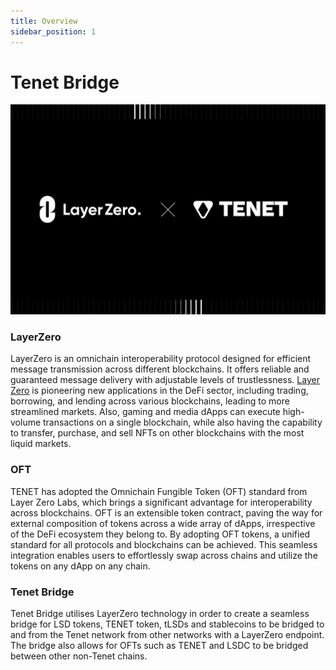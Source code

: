 ```yaml
---
title: Overview
sidebar_position: 1
---
```

# Tenet Bridge

![LayerZero Bridge](./images/layer_tenet_logo.png)

### LayerZero
LayerZero is an omnichain interoperability protocol designed for efficient message transmission across different blockchains.
It offers reliable and guaranteed message delivery with adjustable levels of trustlessness.
[Layer Zero](https://layerzero.network) is pioneering new applications in the DeFi sector, including trading, borrowing, and lending across various blockchains, leading to more streamlined markets.
Also, gaming and media dApps can execute high-volume transactions on a single blockchain, while also having the capability to transfer, purchase, and sell NFTs on other blockchains with the most liquid markets.

### OFT
TENET has adopted the Omnichain Fungible Token (OFT) standard from Layer Zero Labs, which brings a significant advantage for interoperability across blockchains.
OFT is an extensible token contract, paving the way for external composition of tokens across a wide array of dApps, irrespective of the DeFi ecosystem they belong to.
By adopting OFT tokens, a unified standard for all protocols and blockchains can be achieved.
This seamless integration enables users to effortlessly swap across chains and utilize the tokens on any dApp on any chain.

### Tenet Bridge

Tenet Bridge utilises LayerZero technology in order to create a seamless bridge for LSD tokens, TENET token, tLSDs and stablecoins to be bridged to and from the Tenet network from other networks with a LayerZero endpoint. The bridge also allows for OFTs such as TENET and LSDC to be bridged between other non-Tenet chains.
